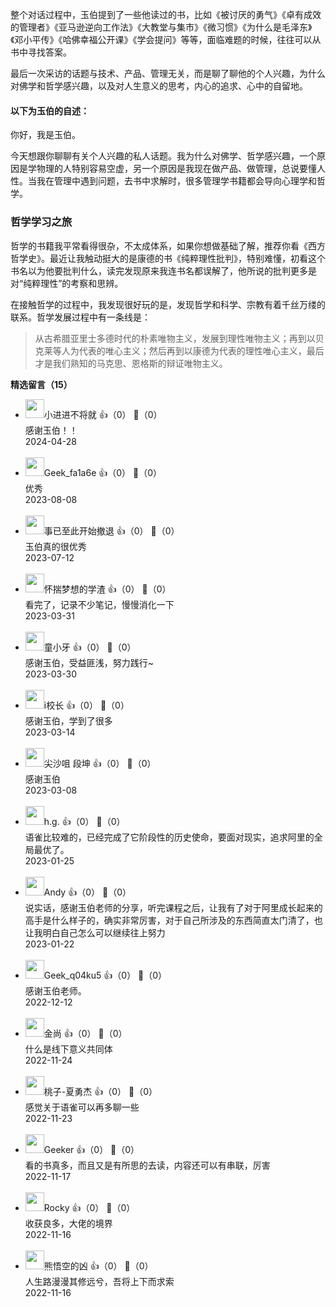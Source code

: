整个对话过程中，玉伯提到了一些他读过的书，比如《被讨厌的勇气》《卓有成效的管理者》《亚马逊逆向工作法》《大教堂与集市》《微习惯》《为什么是毛泽东》《邓小平传》《哈佛幸福公开课》《学会提问》等等，面临难题的时候，往往可以从书中寻找答案。

最后一次采访的话题与技术、产品、管理无关，而是聊了聊他的个人兴趣，为什么对佛学和哲学感兴趣，以及对人生意义的思考，内心的追求、心中的自留地。

#### **以下为玉伯的自述：**

你好，我是玉伯。

今天想跟你聊聊有关个人兴趣的私人话题。我为什么对佛学、哲学感兴趣，一个原因是学物理的人特别容易空虚，另一个原因是我现在做产品、做管理，总说要懂人性。当我在管理中遇到问题，去书中求解时，很多管理学书籍都会导向心理学和哲学。

### 哲学学习之旅

哲学的书籍我平常看得很杂，不太成体系，如果你想做基础了解，推荐你看《西方哲学史》。最近让我触动挺大的是康德的书《纯粹理性批判》，特别难懂，初看这个书名以为他要批判什么，读完发现原来我连书名都误解了，他所说的批判更多是对“纯粹理性”的考察和思辨。

在接触哲学的过程中，我发现很好玩的是，发现哲学和科学、宗教有着千丝万缕的联系。哲学发展过程中有一条线是：

> 从古希腊亚里士多德时代的朴素唯物主义，发展到理性唯物主义；再到以贝克莱等人为代表的唯心主义；然后再到以康德为代表的理性唯心主义，最后才是我们熟知的马克思、恩格斯的辩证唯物主义。
<div><strong>精选留言（15）</strong></div><ul>
<li><img src="https://static001.geekbang.org/account/avatar/00/12/d6/23/40cbeec8.jpg" width="30px"><span>小进进不将就</span> 👍（0） 💬（0）<div>感谢玉伯！！</div>2024-04-28</li><br/><li><img src="https://wx.qlogo.cn/mmopen/vi_32/Q0j4TwGTfTKIFIzzHKIFPWwKf5MKvO4Ncjib1hbBzFCsGP6A64lkptR81BH9Y6VlwjrUKkd5fdqyoZOpMJogxDA/132" width="30px"><span>Geek_fa1a6e</span> 👍（0） 💬（0）<div>优秀</div>2023-08-08</li><br/><li><img src="https://static001.geekbang.org/account/avatar/00/2c/45/44/8df79d3c.jpg" width="30px"><span>事已至此开始撤退</span> 👍（0） 💬（0）<div>玉伯真的很优秀</div>2023-07-12</li><br/><li><img src="https://static001.geekbang.org/account/avatar/00/1d/3f/0d/1e8dbb2c.jpg" width="30px"><span>怀揣梦想的学渣</span> 👍（0） 💬（0）<div>看完了，记录不少笔记，慢慢消化一下</div>2023-03-31</li><br/><li><img src="https://static001.geekbang.org/account/avatar/00/10/8a/30/567cd099.jpg" width="30px"><span>童小牙</span> 👍（0） 💬（0）<div>感谢玉伯，受益匪浅，努力践行~</div>2023-03-30</li><br/><li><img src="https://static001.geekbang.org/account/avatar/00/14/45/d0/2e145ec7.jpg" width="30px"><span>i校长</span> 👍（0） 💬（0）<div>感谢玉伯，学到了很多</div>2023-03-14</li><br/><li><img src="https://static001.geekbang.org/account/avatar/00/19/fd/95/7a9bd8ea.jpg" width="30px"><span>尖沙咀 段坤</span> 👍（0） 💬（0）<div>感谢玉伯</div>2023-03-08</li><br/><li><img src="https://static001.geekbang.org/account/avatar/00/10/ea/0a/f82fa85d.jpg" width="30px"><span>h.g.</span> 👍（0） 💬（0）<div>语雀比较难的，已经完成了它阶段性的历史使命，要面对现实，追求阿里的全局最优了。</div>2023-01-25</li><br/><li><img src="https://static001.geekbang.org/account/avatar/00/1a/bd/c1/992f6724.jpg" width="30px"><span>Andy</span> 👍（0） 💬（0）<div>说实话，感谢玉伯老师的分享，听完课程之后，让我有了对于阿里成长起来的高手是什么样子的，确实非常厉害，对于自己所涉及的东西简直太门清了，也让我明白自己怎么可以继续往上努力</div>2023-01-22</li><br/><li><img src="http://thirdwx.qlogo.cn/mmopen/vi_32/bOFMGebia5L9r0srOd8lblaoWHNSATQrAabGQgcL6MnvAP7V1QqU8sjwdnZib4Hsia5Kv8ozex7KDcYRKrrhiaQLqg/132" width="30px"><span>Geek_q04ku5</span> 👍（0） 💬（0）<div>感谢玉伯老师。</div>2022-12-12</li><br/><li><img src="https://static001.geekbang.org/account/avatar/00/19/58/84/a8aac073.jpg" width="30px"><span>金尚</span> 👍（0） 💬（0）<div>什么是线下意义共同体</div>2022-11-24</li><br/><li><img src="https://static001.geekbang.org/account/avatar/00/11/ad/24/c6b763b4.jpg" width="30px"><span>桃子-夏勇杰</span> 👍（0） 💬（0）<div>感觉关于语雀可以再多聊一些</div>2022-11-23</li><br/><li><img src="https://static001.geekbang.org/account/avatar/00/0f/c0/99/259a412f.jpg" width="30px"><span>Geeker</span> 👍（0） 💬（0）<div>看的书真多，而且又是有所思的去读，内容还可以有串联，厉害</div>2022-11-17</li><br/><li><img src="https://static001.geekbang.org/account/avatar/00/16/a1/8e/03aeb9df.jpg" width="30px"><span>Rocky</span> 👍（0） 💬（0）<div>收获良多，大佬的境界</div>2022-11-16</li><br/><li><img src="https://static001.geekbang.org/account/avatar/00/1d/80/93/dde3d5f0.jpg" width="30px"><span>熊悟空的凶</span> 👍（0） 💬（0）<div>人生路漫漫其修远兮，吾将上下而求索</div>2022-11-16</li><br/>
</ul>